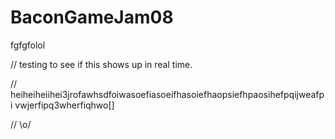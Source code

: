 BaconGameJam08
==============
fgfgfolol

// testing to see if this shows up in real time.

// heiheiheiihei3jrofawhsdfoiwasoefiasoeifhasoiefhaopsiefhpaosihefpqijweafpi vwjerfipq3wherfiqhwo[]

// \o/